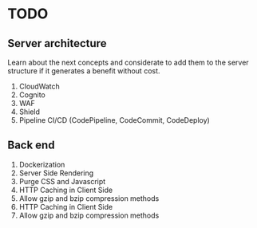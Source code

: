 # TODO

## Server architecture

Learn about the next concepts and considerate to add them to the server
structure if it generates a benefit without cost.

1) CloudWatch
2) Cognito
3) WAF
4) Shield
5) Pipeline CI/CD (CodePipeline, CodeCommit, CodeDeploy)

## Back end

1) Dockerization
2) Server Side Rendering
3) Purge CSS and Javascript
4) HTTP Caching in Client Side
5) Allow gzip and bzip compression methods
6) HTTP Caching in Client Side
7) Allow gzip and bzip compression methods
